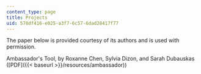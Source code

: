 ```yaml
---
content_type: page
title: Projects
uid: 578df416-e025-a3f7-6c57-6dad28417f77
---
```


The paper below is provided courtesy of its authors and is used with permission.

Ambassador's Tool, by Roxanne Chen, Sylvia Dizon, and Sarah Dubauskas ([PDF]({{< baseurl >}}/resources/ambassador))